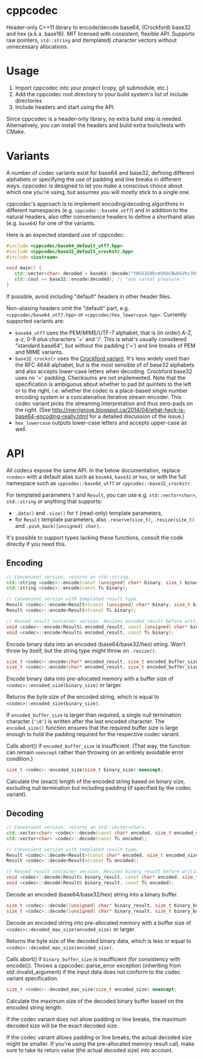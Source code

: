 # cppcodec

Header-only C++11 library to encode/decode base64, (Crockford) base32 and hex (a.k.a. base16).
MIT licensed with consistent, flexible API. Supports raw pointers, `std::string` and
(templated) character vectors without unnecessary allocations.



# Usage

1. Import cppcodec into your project (copy, git submodule, etc.)
2. Add the cppcodec root directory to your build system's list of include directories
3. Include headers and start using the API.

Since cppcodec is a header-only library, no extra build step is needed.
Alternatively, you can install the headers and build extra tools/tests with CMake.



# Variants

A number of codec variants exist for base64 and base32, defining different alphabets
or specifying the use of padding and line breaks in different ways. cppcodec is designed
to let you make a conscious choice about which one you're using, but assumes you will
mostly stick to a single one.

cppcodec's approach is to implement encoding/decoding algorithms in different namespaces
(e.g. `cppcodec::base64_utf7`) and in addition to the natural headers, also offer
convenience headers to define a shorthand alias (e.g. `base64`) for one of the variants.

Here is an expected standard use of cppcodec:

```C++
#include <cppcodec/base64_default_utf7.hpp>
#include <cppcodec/base32_default_crockstr.hpp>
#include <iostream>

void main() {
   std::vector<char> decoded = base64::decode("YW55IGNhcm5hbCBwbGVhc3VyZS4");
   std::cout << base32::encode(decoded); // "any carnal pleasure."
}
```

If possible, avoid including "default" headers in other header files.

Non-aliasing headers omit the "default" part, e.g. `<cppcodec/base64_utf7.hpp>`
or `<cppcodec/hex_lowercase.hpp>`. Currently supported variants are:

* `base64_utf7` uses the PEM/MIME/UTF-7 alphabet, that is (in order) A-Z, a-z, 0-9 plus
  characters '+' and '/'. This is what's usually considered "standard base64",
  but without the padding ('=') and line breaks of PEM and MIME variants.
* `base32_crockstr` uses the [Crockford variant](http://www.crockford.com/wrmg/base32.html).
  It's less widely used than the RFC 4648 alphabet, but is the most sensible of
  of base32 alphabets and also accepts lower-case letters when decoding.
  Crockford base32 uses no '=' padding. Checksums are not implemented. Note that
  the specification is ambiguous about whether to pad bit quintets to the left or
  to the right, i.e. whether the codec is a place-based single number encoding
  system or a concatenative iterative stream encoder. This codec variant picks
  the streaming interpretation and thus zero-pads on the right. (See
  http://merrigrove.blogspot.ca/2014/04/what-heck-is-base64-encoding-really.html
  for a detailed discussion of the issue.)
* `hex_lowercase` outputs lower-case letters and accepts upper-case as well.



# API

All codecs expose the same API. In the below documentation, replace `<codec>` with a
default alias such as `base64`, `base32` or `hex`, or with the full namespace such as
`cppcodec::base64_utf7` or `cppcodec::base32_crockstr`.

For templated parameters `T` and `Result`, you can use e.g. `std::vector<char>`,
`std::string` or anything that supports:
* `.data()` and `.size()` for `T` (read-only) template parameters,
* for `Result` template parameters, also `.reserve(size_t)`, `.resize(size_t)`
  and `.push_back([unsigned] char)`.

It's possible to support types lacking these functions, consult the code directly if you need this.


## Encoding

```C++
// Convenient version, returns an std::string.
std::string <codec>::encode(const [unsigned] char* binary, size_t binary_size);
std::string <codec>::encode(const T& binary);

// Convenient version with templated result type.
Result <codec>::encode<Result>(const [unsigned] char* binary, size_t binary_size);
Result <codec>::encode<Result>(const T& binary);

// Reused result container version. Resizes encoded_result before writing to it.
void <codec>::encode(Result& encoded_result, const [unsigned] char* binary, size_t binary_size);
void <codec>::encode(Result& encoded_result, const T& binary);
```

Encode binary data into an encoded (base64/base32/hex) string.
Won't throw by itself, but the string type might throw on `.resize()`.

```C++
size_t <codec>::encode(char* encoded_result, size_t encoded_buffer_size, const [unsigned] char* binary, size_t binary_size) noexcept;
size_t <codec>::encode(char* encoded_result, size_t encoded_buffer_size, const T& binary) noexcept;
```

Encode binary data into pre-allocated memory with a buffer size of
`<codec>::encoded_size(binary_size)` or larger.

Returns the byte size of the encoded string, which is equal to `<codec>::encoded_size(binary_size)`.

If `encoded_buffer_size` is larger than required, a single null termination character (`'\0'`)
is written after the last encoded character. The `encoded_size()` function ensures that the required
buffer size is large enough to hold the padding required for the respective codec variant.

Calls abort() if `encoded_buffer_size` is insufficient. (That way, the function can remain `noexcept`
rather than throwing on an entirely avoidable error condition.)

```C++
size_t <codec>::encoded_size(size_t binary_size) noexcept;
```

Calculate the (exact) length of the encoded string based on binary size,
excluding null termination but including padding (if specified by the codec variant).


## Decoding

```C++
// Convenient version, returns an std::vector<char>.
std::vector<char> <codec>::decode(const char* encoded, size_t encoded_size);
std::vector<char> <codec>::decode(const T& encoded);

// Convenient version with templated result type.
Result <codec>::decode<Result>(const char* encoded, size_t encoded_size);
Result <codec>::decode<Result>(const T& encoded);

// Reused result container version. Resizes binary_result before writing to it.
void <codec>::decode(Result& binary_result, const char* encoded, size_t encoded_size);
void <codec>::decode(Result& binary_result, const T& encoded);
```

Decode an encoded (base64/base32/hex) string into a binary buffer.

```C++
size_t <codec>::decode([unsigned] char* binary_result, size_t binary_buffer_size, const char* encoded, size_t encoded_size);
size_t <codec>::decode([unsigned] char* binary_result, size_t binary_buffer_size, const T& encoded);
```

Decode an encoded string into pre-allocated memory with a buffer size of
`<codec>::decoded_max_size(encoded_size)` or larger.

Returns the byte size of the decoded binary data, which is less or equal to
`<codec>::decoded_max_size(encoded_size)`.

Calls abort() if `binary_buffer_size` is insufficient (for consistency with encode()).
Throws a cppcodec::parse_error exception (inheriting from std::invalid_argument)
if the input data does not conform to the codec variant specification.

```C++
size_t <codec>::decoded_max_size(size_t encoded_size) noexcept;
```

Calculate the maximum size of the decoded binary buffer based on the encoded string length.

If the codec variant does not allow padding or line breaks, the maximum decoded size will be the exact decoded size.

If the codec variant allows padding or line breaks, the actual decoded size might be smaller.
If you're using the pre-allocated memory result call, make sure to take its return value
(the actual decoded size) into account.
